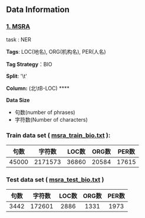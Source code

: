 ## Data Information

### [1. MSRA](https://github.com/OYE93/Chinese-NLP-Corpus/tree/master/NER/MSRA)

task : NER

**Tags**: LOC(地名), ORG(机构名), PER(人名)

**Tag Strategy**：BIO

**Split**: '\t' 

**Column:** (北\tB-LOC) ****

**Data Size**
- 句数(number of phrases)
- 字符数(Number of characters)

### Train data set ( [msra_train_bio.txt](msra_train_bio.txt) ):  

|句数|字符数|LOC数|ORG数|PER数|
|:-:|:-:|:-:|:-:|:-:|
|45000|2171573|36860|20584|17615|

### Test data set ( [msra_test_bio.txt](msra_test_bio.txt) )

|句数|字符数|LOC数|ORG数|PER数|
|:-:|:-:|:-:|:-:|:-:|
|3442|172601|2886|1331|1973|
